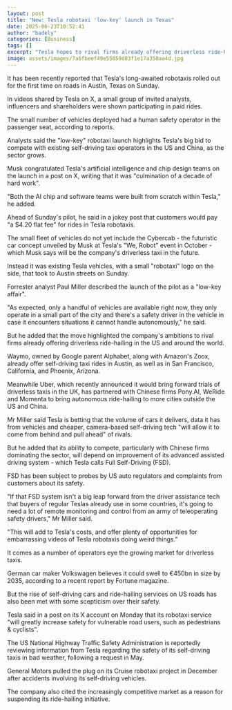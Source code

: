 ```yaml
---
layout: post
title: "New: Tesla robotaxi 'low-key' launch in Texas"
date: 2025-06-23T10:52:41
author: "badely"
categories: [Business]
tags: []
excerpt: "Tesla hopes to rival firms already offering driverless ride-hailing in the US and around the world, such as Waymo, Zoox and Baidu."
image: assets/images/7a6fbeef49e55059d83f1e17a350aa4d.jpg
---
```


It has been recently reported that Tesla's long-awaited robotaxis rolled out for the first time on roads in Austin, Texas on Sunday.

In videos shared by Tesla on X, a small group of invited analysts, influencers and shareholders were shown participating in paid rides. 

The small number of vehicles deployed had a human safety operator in the passenger seat, according to reports.

Analysts said the "low-key" robotaxi launch highlights Tesla's big bid to compete with existing self-driving taxi operators in the US and China, as the sector grows.

Musk congratulated Tesla's artificial intelligence and chip design teams on the launch in a post on X, writing that it was "culmination of a decade of hard work". 

"Both the AI chip and software teams were built from scratch within Tesla," he added.

Ahead of Sunday's pilot, he said in a jokey post that customers would pay "a $4.20 flat fee" for rides in Tesla robotaxis.

The small fleet of vehicles do not yet include the Cybercab - the futuristic car concept unveiled by Musk at Tesla's "We, Robot" event in October - which Musk says will be the company's driverless taxi in the future.

Instead it was existing Tesla vehicles, with a small "robotaxi" logo on the side, that took to Austin streets on Sunday.

Forrester analyst Paul Miller described the launch of the pilot as a "low-key affair".

"As expected, only a handful of vehicles are available right now, they only operate in a small part of the city and there's a safety driver in the vehicle in case it encounters situations it cannot handle autonomously," he said.

But he added that the move highlighted the company's ambitions to rival firms already offering driverless ride-hailing in the US and around the world.

Waymo, owned by Google parent Alphabet, along with Amazon's Zoox, already offer self-driving taxi rides in Austin, as well as in San Francisco, California, and Phoenix, Arizona.

Meanwhile Uber, which recently announced it would bring forward trials of driverless taxis in the UK, has partnered with Chinese firms Pony.AI, WeRide and Momenta to bring autonomous ride-hailing to more cities outside the US and China.

Mr Miller said Tesla is betting that the volume of cars it delivers, data it has from vehicles and cheaper, camera-based self-driving tech "will allow it to come from behind and pull ahead" of rivals.

But he added that its ability to compete, particularly with Chinese firms dominating the sector, will depend on improvement of its advanced assisted driving system - which Tesla calls Full Self-Driving (FSD).

FSD has been subject to probes by US auto regulators and complaints from customers about its safety.

"If that FSD system isn't a big leap forward from the driver assistance tech that buyers of regular Teslas already use in some countries, it's going to need a lot of remote monitoring and control from an army of teleoperating safety drivers," Mr Miller said.

"This will add to Tesla's costs, and offer plenty of opportunities for embarrassing videos of Tesla robotaxis doing weird things."

It comes as a number of operators eye the growing market for driverless taxis.

German car maker Volkswagen believes it could swell to €450bn in size by 2035, according to a recent report by Fortune magazine.

But the rise of self-driving cars and ride-hailing services on US roads has also been met with some scepticism over their safety.

Tesla said in a post on its X account on Monday that its robotaxi service "will greatly increase safety for vulnerable road users, such as pedestrians & cyclists".

The US National Highway Traffic Safety Administration is reportedly reviewing information from Tesla regarding the safety of its self-driving taxis in bad weather, following a request in May.

General Motors pulled the plug on its Cruise robotaxi project in December after accidents involving its self-driving vehicles.

The company also cited the increasingly competitive market as a reason for suspending its ride-hailing initiative.

